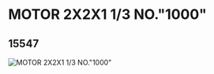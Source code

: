 # MOTOR 2X2X1 1/3 NO."1000"
## 15547
![MOTOR 2X2X1 1/3 NO."1000"](https://lc-www-live-s.legocdn.com/media/bricks/5/2/6051377.jpg)